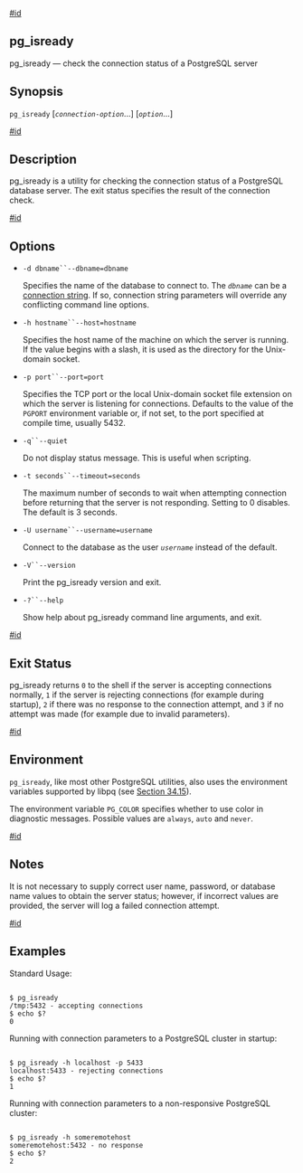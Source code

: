 [#id](#APP-PG-ISREADY)

## pg\_isready

pg\_isready — check the connection status of a PostgreSQL server

## Synopsis

`pg_isready` \[*`connection-option`*...] \[*`option`*...]

[#id](#APP-PG-ISREADY-DESCRIPTION)

## Description

pg\_isready is a utility for checking the connection status of a PostgreSQL database server. The exit status specifies the result of the connection check.

[#id](#APP-PG-ISREADY-OPTIONS)

## Options

* `-d dbname``--dbname=dbname`

  Specifies the name of the database to connect to. The *`dbname`* can be a [connection string](libpq-connect#LIBPQ-CONNSTRING). If so, connection string parameters will override any conflicting command line options.

* `-h hostname``--host=hostname`

  Specifies the host name of the machine on which the server is running. If the value begins with a slash, it is used as the directory for the Unix-domain socket.

* `-p port``--port=port`

  Specifies the TCP port or the local Unix-domain socket file extension on which the server is listening for connections. Defaults to the value of the `PGPORT` environment variable or, if not set, to the port specified at compile time, usually 5432.

* `-q``--quiet`

  Do not display status message. This is useful when scripting.

* `-t seconds``--timeout=seconds`

  The maximum number of seconds to wait when attempting connection before returning that the server is not responding. Setting to 0 disables. The default is 3 seconds.

* `-U username``--username=username`

  Connect to the database as the user *`username`* instead of the default.

* `-V``--version`

  Print the pg\_isready version and exit.

* `-?``--help`

  Show help about pg\_isready command line arguments, and exit.

[#id](#id-1.9.4.15.7)

## Exit Status

pg\_isready returns `0` to the shell if the server is accepting connections normally, `1` if the server is rejecting connections (for example during startup), `2` if there was no response to the connection attempt, and `3` if no attempt was made (for example due to invalid parameters).

[#id](#id-1.9.4.15.8)

## Environment

`pg_isready`, like most other PostgreSQL utilities, also uses the environment variables supported by libpq (see [Section 34.15](libpq-envars)).

The environment variable `PG_COLOR` specifies whether to use color in diagnostic messages. Possible values are `always`, `auto` and `never`.

[#id](#APP-PG-ISREADY-NOTES)

## Notes

It is not necessary to supply correct user name, password, or database name values to obtain the server status; however, if incorrect values are provided, the server will log a failed connection attempt.

[#id](#APP-PG-ISREADY-EXAMPLES)

## Examples

Standard Usage:

```

$ pg_isready
/tmp:5432 - accepting connections
$ echo $?
0
```

Running with connection parameters to a PostgreSQL cluster in startup:

```

$ pg_isready -h localhost -p 5433
localhost:5433 - rejecting connections
$ echo $?
1
```

Running with connection parameters to a non-responsive PostgreSQL cluster:

```

$ pg_isready -h someremotehost
someremotehost:5432 - no response
$ echo $?
2
```